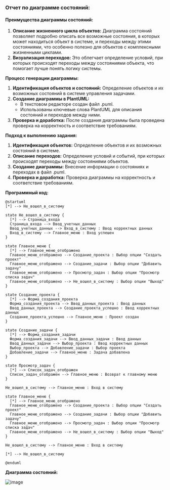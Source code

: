 ### Отчет по диаграмме состояний:

#### Преимущества диаграммы состояний:
1. **Описание жизненного цикла объектов:** Диаграмма состояний позволяет подробно описать все возможные состояния, в которых может находиться объект в системе, и переходы между этими состояниями, что особенно полезно для объектов с комплексными жизненными циклами.
2. **Визуализация переходов:** Это облегчает определение условий, при которых происходят переходы между состояниями объекта, что помогает лучше понять логику системы.

**Процесс генерации диаграммы:**
1. **Идентификация объектов и состояний:** Определение объектов и их возможных состояний в системе управления задачами.
2. **Создание диаграммы в PlantUML:**
   - В текстовом редакторе создан файл .puml.
   - Использованы ключевые слова PlantUML для описания состояний и переходов между ними.
3. **Проверка и доработка:** После создания диаграммы была проведена проверка на корректность и соответствие требованиям.

**Подход к выполнению задания:**
1. **Идентификация объектов:** Определение объектов и их возможных состояний в системе.
2. **Описание переходов:** Определение условий и событий, при которых происходят переходы между состояниями объектов.
3. **Создание диаграммы:** Внесение информации о состояниях и переходах в файл .puml.
4. **Проверка и доработка:** Проверка диаграммы на корректность и соответствие требованиям.

**Программный код:**

```
@startuml
[*] --> Не_вошел_в_систему

state Не_вошел_в_систему {
  [*] --> Страница_входа
  Страница_входа --> Ввод_учетных_данных
  Ввод_учетных_данных --> Вход_в_систему : Ввод корректных данных
  Вход_в_систему --> Главное_меню : Вход успешен
}

state Главное_меню {
  [*] --> Главное_меню_отображено
  Главное_меню_отображено --> Создание_проекта : Выбор опции "Создать проект"
  Главное_меню_отображено --> Создание_задачи : Выбор опции "Добавить задачу"
  Главное_меню_отображено --> Просмотр_задач : Выбор опции "Просмотр списка задач"
  Главное_меню_отображено --> Не_вошел_в_систему : Выбор опции "Выход"
}

state Создание_проекта {
  [*] --> Форма_создания_проекта
  Форма_создания_проекта --> Ввод_данных_проекта : Ввод данных
  Ввод_данных_проекта --> Создание_проекта_успешно : Ввод корректных данных
  Создание_проекта_успешно --> Главное_меню : Проект создан
}

state Создание_задачи {
  [*] --> Форма_создания_задачи
  Форма_создания_задачи --> Ввод_данных_задачи : Ввод данных
  Ввод_данных_задачи --> Выбор_проекта : Ввод корректных данных
  Выбор_проекта --> Добавление_задачи : Выбор проекта
  Добавление_задачи --> Главное_меню : Задача добавлена
}

state Просмотр_задач {
  [*] --> Список_задач_отображен
  Список_задач_отображен --> Главное_меню : Возврат к главному меню
}

Не_вошел_в_систему --> Главное_меню : Вход в систему

state Главное_меню {
  [*] --> Главное_меню_отображено
  Главное_меню_отображено --> Создание_проекта : Выбор опции "Создать проект"
  Главное_меню_отображено --> Создание_задачи : Выбор опции "Добавить задачу"
  Главное_меню_отображено --> Просмотр_задач : Выбор опции "Просмотр списка задач"
  Главное_меню_отображено --> Не_вошел_в_систему : Выбор опции "Выход"
}

Не_вошел_в_систему --> Главное_меню : Вход в систему

[*] --> Не_вошел_в_систему

@enduml
```
**Диаграмма состояний:**

![image](https://github.com/Darya-Sergeeva/diagram-/assets/79162305/8e145a82-99c5-4cfa-bf58-abee8710a3a2)



